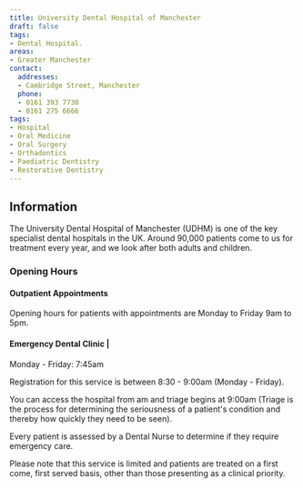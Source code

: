 ```yaml
---
title: University Dental Hospital of Manchester
draft: false
tags:
- Dental Hospital.
areas:
- Greater Manchester
contact:
  addresses:
  - Cambridge Street, Manchester
  phone:
  - 0161 393 7730
  - 0161 275 6666
tags:
- Hospital
- Oral Medicine
- Oral Surgery
- Orthadontics
- Paediatric Dentistry
- Restorative Dentistry
---
```


## Information

The University Dental Hospital of Manchester (UDHM) is one of the key
specialist dental hospitals in the UK. Around 90,000 patients come to us for
treatment every year, and we look after both adults and children.

### Opening Hours

#### Outpatient Appointments

Opening hours for patients with appointments are Monday to Friday 9am to 5pm.


#### Emergency Dental Clinic |

Monday - Friday:  7:45am

Registration for this service is between 8:30 - 9:00am (Monday - Friday).

You can access the hospital from am and triage begins at 9:00am (Triage is the
process for determining the seriousness of a patient's condition and thereby
how quickly they need to be seen).

Every patient is assessed by a Dental Nurse to determine if they require
emergency care.

Please note that this service is limited and patients are treated on a first
come, first served basis, other than those presenting as a clinical priority.
